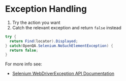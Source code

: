 # Exception Handling

1. Try the action you want
2. Catch the relevant exception and return `false` instead

```csharp
try {
  return Find(locator).Displayed;
} catch(OpenQA.Selenium.NoSuchElementException) {
  return false;
}
```

For more info see:

+ [Selenium WebDriverException API Documentation](http://seleniumhq.github.io/selenium/docs/api/dotnet/html/T_OpenQA_Selenium_WebDriverException.htm)


